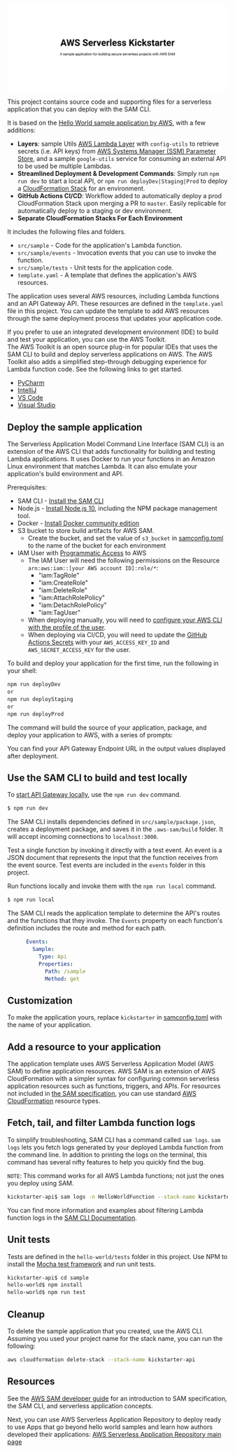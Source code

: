 [![AWS Serverless Kickstarter](./banner.svg)](./banner.svg)

This project contains source code and supporting files for a serverless application that you can deploy with the SAM CLI. 

It is based on the [Hello World sample application by AWS](https://docs.aws.amazon.com/serverless-application-model/latest/developerguide/serverless-getting-started-hello-world.html), with a few additions:

- **Layers**: sample Utils [AWS Lambda Layer](https://docs.aws.amazon.com/lambda/latest/dg/configuration-layers.html) with `config-utils` to retrieve secrets (i.e. API keys) from [AWS Systems Manager (SSM) Parameter Store](https://docs.aws.amazon.com/systems-manager/latest/userguide/systems-manager-parameter-store.html), and a sample `google-utils` service for consuming an external API to be used be multiple Lambdas. 
- **Streamlined Deployment & Development Commands**: Simply run `npm run dev` to start a local API, or `npm run deployDev|Staging|Prod` to deploy a [CloudFormation Stack](https://docs.aws.amazon.com/AWSCloudFormation/latest/UserGuide/stacks.html) for an environment.  
- **GitHub Actions CI/CD**: Workflow added to automatically deploy a prod CloudFormation Stack upon merging a PR to `master`. Easily replicable for automatically deploy to a staging or dev environment. 
- **Separate CloudFormation Stacks For Each Environment**

It includes the following files and folders.

- `src/sample` - Code for the application's Lambda function.
- `src/sample/events` - Invocation events that you can use to invoke the function.
- `src/sample/tests` - Unit tests for the application code. 
- `template.yaml` - A template that defines the application's AWS resources.

The application uses several AWS resources, including Lambda functions and an API Gateway API. These resources are defined in the `template.yaml` file in this project. You can update the template to add AWS resources through the same deployment process that updates your application code.

If you prefer to use an integrated development environment (IDE) to build and test your application, you can use the AWS Toolkit.  
The AWS Toolkit is an open source plug-in for popular IDEs that uses the SAM CLI to build and deploy serverless applications on AWS. The AWS Toolkit also adds a simplified step-through debugging experience for Lambda function code. See the following links to get started.

* [PyCharm](https://docs.aws.amazon.com/toolkit-for-jetbrains/latest/userguide/welcome.html)
* [IntelliJ](https://docs.aws.amazon.com/toolkit-for-jetbrains/latest/userguide/welcome.html)
* [VS Code](https://docs.aws.amazon.com/toolkit-for-vscode/latest/userguide/welcome.html)
* [Visual Studio](https://docs.aws.amazon.com/toolkit-for-visual-studio/latest/user-guide/welcome.html)

## Deploy the sample application

The Serverless Application Model Command Line Interface (SAM CLI) is an extension of the AWS CLI that adds functionality for building and testing Lambda applications. It uses Docker to run your functions in an Amazon Linux environment that matches Lambda. It can also emulate your application's build environment and API.

Prerequisites:

* SAM CLI - [Install the SAM CLI](https://docs.aws.amazon.com/serverless-application-model/latest/developerguide/serverless-sam-cli-install.html)
* Node.js - [Install Node.js 10](https://nodejs.org/en/), including the NPM package management tool.
* Docker - [Install Docker community edition](https://hub.docker.com/search/?type=edition&offering=community)
* S3 bucket to store build artifacts for AWS SAM. 
    * Create the bucket, and set the value of `s3_bucket` in [samconfig.toml](./samconfig.toml) to the name of the bucket for each environment
* IAM User with [Programmatic Access](https://docs.aws.amazon.com/IAM/latest/UserGuide/id_users_create.html) to AWS
    * The IAM User will need the following permissions on the Resource `arn:aws:iam::[your AWS account ID]:role/*`:
        * "iam:TagRole"
        * "iam:CreateRole"
        * "iam:DeleteRole"
        * "iam:AttachRolePolicy"
        * "iam:DetachRolePolicy"
        * "iam:TagUser"
    * When deploying manually, you will need to [configure your AWS CLI with the profile of the user](https://docs.aws.amazon.com/cli/latest/userguide/cli-configure-quickstart.html).
    * When deploying via CI/CD, you will need to update the [GitHub Actions Secrets](https://docs.github.com/en/free-pro-team@latest/actions/reference/encrypted-secrets) with your `AWS_ACCESS_KEY_ID` and `AWS_SECRET_ACCESS_KEY` for the user.

To build and deploy your application for the first time, run the following in your shell:

```bash
npm run deployDev
or
npm run deployStaging
or
npm run deployProd
```

The command will build the source of your application, package, and deploy your application to AWS, with a series of prompts:

You can find your API Gateway Endpoint URL in the output values displayed after deployment.

## Use the SAM CLI to build and test locally

To [start API Gateway locally](https://docs.aws.amazon.com/serverless-application-model/latest/developerguide/serverless-sam-cli-using-start-api.html), use the `npm run dev` command.

```bash
$ npm run dev
```

The SAM CLI installs dependencies defined in `src/sample/package.json`, creates a deployment package, and saves it in the `.aws-sam/build` folder. It will accept incoming connections to `localhost:3000`. 

Test a single function by invoking it directly with a test event. An event is a JSON document that represents the input that the function receives from the event source. Test events are included in the `events` folder in this project.

Run functions locally and invoke them with the `npm run local` command.

```bash
$ npm run local
```

The SAM CLI reads the application template to determine the API's routes and the functions that they invoke. The `Events` property on each function's definition includes the route and method for each path.

```yaml
      Events:
        Sample:
          Type: Api
          Properties:
            Path: /sample
            Method: get
```

## Customization

To make the application yours, replace `kickstarter` in [samconfig.toml](./samconfig.toml) with the name of your application.  

## Add a resource to your application
The application template uses AWS Serverless Application Model (AWS SAM) to define application resources. AWS SAM is an extension of AWS CloudFormation with a simpler syntax for configuring common serverless application resources such as functions, triggers, and APIs. For resources not included in [the SAM specification](https://github.com/awslabs/serverless-application-model/blob/master/versions/2016-10-31.md), you can use standard [AWS CloudFormation](https://docs.aws.amazon.com/AWSCloudFormation/latest/UserGuide/aws-template-resource-type-ref.html) resource types.

## Fetch, tail, and filter Lambda function logs

To simplify troubleshooting, SAM CLI has a command called `sam logs`. `sam logs` lets you fetch logs generated by your deployed Lambda function from the command line. In addition to printing the logs on the terminal, this command has several nifty features to help you quickly find the bug.

`NOTE`: This command works for all AWS Lambda functions; not just the ones you deploy using SAM.

```bash
kickstarter-api$ sam logs -n HelloWorldFunction --stack-name kickstarter-api --tail
```

You can find more information and examples about filtering Lambda function logs in the [SAM CLI Documentation](https://docs.aws.amazon.com/serverless-application-model/latest/developerguide/serverless-sam-cli-logging.html).

## Unit tests

Tests are defined in the `hello-world/tests` folder in this project. Use NPM to install the [Mocha test framework](https://mochajs.org/) and run unit tests.

```bash
kickstarter-api$ cd sample
hello-world$ npm install
hello-world$ npm run test
```

## Cleanup

To delete the sample application that you created, use the AWS CLI. Assuming you used your project name for the stack name, you can run the following:

```bash
aws cloudformation delete-stack --stack-name kickstarter-api
```

## Resources

See the [AWS SAM developer guide](https://docs.aws.amazon.com/serverless-application-model/latest/developerguide/what-is-sam.html) for an introduction to SAM specification, the SAM CLI, and serverless application concepts.

Next, you can use AWS Serverless Application Repository to deploy ready to use Apps that go beyond hello world samples and learn how authors developed their applications: [AWS Serverless Application Repository main page](https://aws.amazon.com/serverless/serverlessrepo/)
